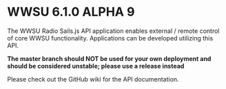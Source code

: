 # WWSU 6.1.0 ALPHA 9
The WWSU Radio Sails.js API application enables external / remote control of core WWSU functionality. Applications can be developed utilizing this API. 

**The master branch should NOT be used for your own deployment and should be considered unstable; please use a release instead**

Please check out the GitHub wiki for the API documentation.
